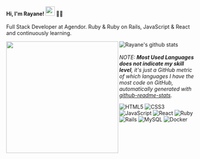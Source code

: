 #### Hi, I'm Rayane! <img src="https://raw.githubusercontent.com/MartinHeinz/MartinHeinz/master/wave.gif" width="25px"/> :woman_technologist:
  
Full Stack Developer at Agendor. Ruby & Ruby on Rails, JavaScript & React and continuously learning.
  
  <img width="300px" align="left" src="https://github-readme-stats.vercel.app/api/top-langs/?username=rayanerocha07&hide=html&layout=compact&theme=dracula" />   

![Rayane's github stats](https://github-readme-stats.vercel.app/api?username=rayanerocha07&count_private=true&theme=dracula)
<br /><br />*NOTE: **Most Used Languages does not indicate my skill level**, it's just a GitHub metric of which languages I have the most code on GitHub, automatically generated with [github-readme-stats](https://github.com/anuraghazra/github-readme-stats).*


![HTML5](https://img.shields.io/badge/html5-%23E34F26.svg?style=for-the-badge&logo=html5&logoColor=white)
![CSS3](https://img.shields.io/badge/css3-%231572B6.svg?style=for-the-badge&logo=css3&logoColor=white)
![JavaScript](https://img.shields.io/badge/javascript-%23323330.svg?style=for-the-badge&logo=javascript&logoColor=%23F7DF1E)
![React](https://img.shields.io/badge/react-%2320232a.svg?style=for-the-badge&logo=react&logoColor=%2361DAFB)
![Ruby](https://img.shields.io/badge/ruby-%23CC342D.svg?style=for-the-badge&logo=ruby&logoColor=white)
![Rails](https://img.shields.io/badge/rails-%23CC0000.svg?style=for-the-badge&logo=ruby-on-rails&logoColor=white)
![MySQL](https://img.shields.io/badge/mysql-%2300f.svg?style=for-the-badge&logo=mysql&logoColor=white)
![Docker](https://img.shields.io/badge/docker-%230db7ed.svg?style=for-the-badge&logo=docker&logoColor=white)
